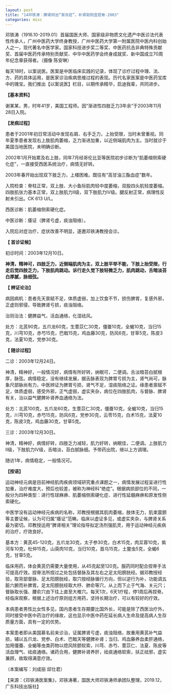 ```yaml
---
layout: post
title: "14邓铁涛：脾肾同治“渐冻症”，补肾助阳宜捏脊-2003"
categories: misc
---
```


邓铁涛（1916.10-2019.01）首届国医大师、国家级非物质文化遗产中医诊法代表性传承人，广州中医药大学终身教授，广州中医药大学第一附属医院中医内科创始人之一，现代著名中医学家。国家科技进步奖二等奖、中医药抗击非典特殊贡献奖、首届中医药传承特别贡献奖、中华中医药学会终身成就奖、新中国成立70周年纪念章获得者。（摄像 陈安琳）

每天18时，以案说医。医案是中医临床实践的记录，体现了诊疗过程中理、法、方、药的具体运用，是医家诊治疾病思维过程的表现。历代名家医案是中医药宝库中的瑰宝。我们推出【以案说医】栏目，以期传承精华，启迪我辈，共同进步。

**【基本资料】**

谢某某，男，时年41岁，美国工程师。因“渐进性四肢乏力3年余”于2003年11月28日入院。

**【发病过程】**

患者于2001年初日常活动中发现右肩、右手乏力，上抬受限，当时未曾重视。同年夏季患者发现右上肢肌肉萎缩，乏力渐进加重，以近侧端肌肉为主。当时就诊于美国当地医院，未明确诊断。

2002年1月开始累及右上肢，同年7月经哥伦比亚等医院初步诊断为“肌萎缩侧索硬化症”，一直接受西医系统治疗，病情无好转。

2003年春开始出现双下肢乏力，上楼困难。既往有“高甘油三酯血症”数年。

入院检查：脊柱正常，双上肢、大小鱼际肌肉轻中度萎缩，双股四头肌轻度萎缩。四肢肌张力基本正常，双上肢肌力Ⅱ级，双下肢肌力Ⅳ级。腱反射正常，病理性反射未引出。CK 613 U/L。

西医诊断：肌萎缩侧索硬化症。

中医诊断：痿证（脾肾亏虚，痰浊阻络）。

入院后对症治疗，症状改善不明显，遂邀邓铁涛教授会诊。

**【 首诊证候】**

初诊时间：2003年12月10日。

**神清，精神可，四肢乏力，近侧端肌肉为主，双上肢平举不能，下肢上抬受限，行走后觉四肢乏力，下肢肌肉跳动。诉行走久觉下肢轻微乏力，肌肉跳动，舌暗淡苔白厚腻，脉细弦。**

**【 辨证论治】**

病因病机：患者先天禀赋不足，体质虚弱，加上饮食不节，损伤脾胃，复感外邪，正虚则邪侵，导致脾肾亏损，痰浊阻络。

治则治法：健脾益气，活血通络，化湿祛风。

处方：北芪90克，五爪龙60克，生薏苡仁30克，僵蚕10克，全蝎10克，当归15克，川芎10克，赤芍15克，巴戟15克，鸡血藤30克，防风6克，甘草5克，陈皮3克，法夏10克，党参30克。

**【 随诊过程】**

二诊：2003年12月24日。

神清，精神好，一般情况好，病情有所好转，纳眠可，二便调。舌淡暗苔白腻根厚，脉弦。病情稳定，没有继续发展，据舌脉表现为脾胃亏损为主，肾气尚可，脉象尺部脉尚有力，中医辨证为脾胃亏损，肾气不足，湿痰阻络之证。缘患者禀赋不足，体质虚弱，感受外邪，正气虚弱，虚实夹杂，病位在四肢肌肉，与督脉、脾肾有关，治以益气健脾补肾养血通络为法。

处方：北芪100克，五爪龙60克，生薏苡仁30克，僵蚕10克，全蝎10克，当归15克，川芎10克，赤芍15克，防风6克，党参30克，云苓15克，白术15克，法夏10克，陈皮3克，鸡血藤30克，甘草5克。

三诊：2003年12月30日。

神清，精神好，病情好转，四肢乏力减轻，肌力好转，纳眠佳，二便调。上肢肌力Ⅱ级，下肢肌力Ⅳ级，舌暗淡，苔白腻脉细。予带药出院，继以上方调理。

随访1年，病情稳定，一般情况可。

**【按语】**

运动神经元病是目前神经肌肉疾病领域研究重点课题之一，病情发展过程呈进行性加重，治疗难度大，预后也较差，被称为神经科“绝症”。根据病损部位的不同，一般分为四种类型：进行性球麻痹、肌萎缩侧索硬化症、进行性延髓麻痹和原发性侧索硬化。

中医学没有运动神经元疾病的名称，邓教授根据其肌肉萎缩，肢体无力，肌束震颤等主要证候，认为可归属“痿证”范畴。临床以虚证多见，或虚实夹杂，与脾肾关系最为密切。邓教授运用“脾肾相关”理论指导拟定汤剂强肌灵，用于运动神经元疾病的治疗，疗效良好。

基本方：黄芪45-120克，五爪龙30克，太子参30克，白术15克，肉苁蓉10克，紫河车10克，杜仲15克，山萸肉10克，当归10克，首乌15克，土鳖虫5克，全蝎6克，甘草5克。

临床用药，体会黄芪仍需要大量使用，从45克起至120克。服药同时配合捏脊手法可提高疗效。捏脊法所捏过之处包括督脉及其左右之足太阳膀胱经。据邓教授经验，取背部督脉、足太阳膀胱经，取穴按经脉循行方向，但以逆行为补，功能调五脏六腑而补脾胃。足太阳膀胱经取大杼、肺俞等穴，从上而下止于气海、关元穴；督脉取长强、腰俞穴由下往上直至大椎穴。每天1次，6天1疗程，停1周后再捏脊。经临床观察，根据上述治疗原则组方用药，坚持长期治疗，可以有较好的疗效。

本病患者男性比女性多见，国内患者生存期要比国外长，可能是除了西医治疗外，同时接受中医中药治疗的缘故，这也显示中医中药在延长病人生命及提高病人生存质量方面，具有一定的优势。

本案患者即从美国慕名前来诊治，证属脾肾亏虚，痰浊阻络，故重用黄芪补气益损，辅以五爪龙、党参、白术、巴戟天等健脾补肾；当归、鸡血藤养血柔肝通络，加用僵蚕、全蝎等虫类药物以熄风除颤软索，川芎、赤芍、薏苡仁、法夏、陈皮等活血理气、祛痰通络。诸药合用，健脾补肾养肝，祛痰通络软索，扶正祛邪，虚实兼顾，故取得满意疗效。

（本案编写：刘成丽 邱仕君）

【来源：《邓铁涛医案集》，邓铁涛著，国医大师邓铁涛师承团队整理，2019.12，广东科技出版社】

